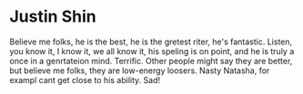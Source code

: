 Justin Shin
==

Believe me folks, he is the best, he is the gretest riter, he's fantastic.  Listen, you know it, I know it, we all know it, his speling is on point, and he is truly a once in a genrtateion mind.  Terrific.  Other people might say they are better, but believe me folks, they are low-energy loosers.  Nasty Natasha, for exampl cant get close to his ability. Sad!
